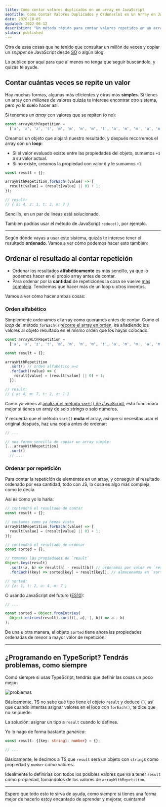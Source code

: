 ```yaml
---
title: Cómo contar valores duplicados en un array en JavaScript
seoTitle: Cómo Contar Valores Duplicados y Ordenarlos en un Array en JavaScript
date: 2020-10-05
updated: 2022-06-12
description: "Un método rápido para contar valores repetidos en un array de cadenas o números con JavaScript, ordenarlos, y definirlo bien en TypeScript"
status: published
---
```


Otra de esas cosas que he tenido que consultar un millón de veces y copiar un *snippet* de <span class="emphasis emphasis-js">JavaScript</span> desde [SO](https://stackoverflow.com/questions/19395257/how-to-count-duplicate-value-in-an-array-in-javascript) o algún blog.

Lo publico por aquí para que al menos no tenga que seguir buscándolo, y quizás te ayude.

## Contar cuántas veces se repite un valor

Hay muchas formas, algunas más eficientes y otras más **simples**. Si tienes un array con *millones* de valores quizás te interese encontrar otro sistema, pero yo lo suelo hacer así:

Si tenemos un *array* con valores que se repiten (o no):

```js
const arrayWithRepetition =
  ['a', 'a', 'z', 't', 'm', 'm', 'm', 'm', 't', 'a', 'm', 'm', 'a', 'm' ];
```

Creamos un objeto que alojará nuestro resultado, y después recorremos el array con un **loop**:

- Si el valor evaluado existe entre las propiedades del objeto, sumamos `+1` a su valor actual.
- Si no existe, creamos la propiedad con valor `0` y le sumamos `+1`.

```js
const result = {};

arrayWithRepetition.forEach((value) => {
  result[value] = (result[value] || 0) + 1;
});

// result:
// { a: 4, z: 1, t: 2, m: 7 }
```

Sencillo, en un par de lineas está solucionado.

También podrías usar el método de JavaScript `reduce()`, por ejemplo.

---

Según dónde vayas a usar este sistema, quizás te interese tener el resultado **ordenado**. Vamos a ver cómo podemos hacer esto también:

## Ordenar el resultado al contar repetición

- Ordenar los resultados **alfabéticamente** es más sencillo, ya que lo podemos hacer en el propio array antes de contar.
- Para ordenar por la **cantidad** de repeticiones la cosa se vuelve [más compleja](https://www.geeksforgeeks.org/counting-sort/). Tendremos que hacer más de un loop u otros inventos.

Vamos a ver cómo hacer ambas cosas:

### Orden alfabético

Simplemente ordenamos el array como queramos antes de contar. Como el *loop* del método `forEach()` [recorre el array en orden](https://developer.mozilla.org/en-US/docs/Web/JavaScript/Reference/Global_Objects/Array/forEach), irá añadiendo los valores al objeto resultado en el mismo orden que los hayas colocado:

```js
const arrayWithRepetition =
  ['a', 'a', 'z', 't', 'm', 'm', 'm', 'm', 't', 'a', 'm', 'm', 'a', 'm' ];

const result = {};

arrayWithRepetition
  .sort() // orden alfabético a⟶z
  .forEach((value) => {
    result[value] = (result[value] || 0) + 1;
  });

// result:
// { a: 4, m: 7, t: 2, z: 1 }
```

Como ya vimos al [analizar el método `sort()` de JavaScript](/javascript/como-funciona-metodo-sort/), esto funcionará mejor si tienes un array de solo *strings* o solo números.

Y recuerda que el método `sort()` **muta** el array, así que si necesitas usar el original después, haz una copia antes de ordenar:

```js
// ...

// una forma sencilla de copiar un array simple:
[...arrayWithRepetition]
  .sort()
  // ...
```

### Ordenar por repetición

Para contar la repetición de elementos en un array, y conseguir el resultado ordenado por esa cantidad, todo con JS, la cosa es algo más compleja, como te decía.

Así es como yo lo haría:

```js
// contendrá el resultado de contar
const result = {};

// contamos como ya hemos visto
arrayWithRepetition.forEach((value) => {
  result[value] = (result[value] || 0) + 1;
});

// contendrá el resultado de ordenar
const sorted = {};

// tomamos las propiedades de `result`
Object.keys(result)
  .sort((a, b) => result[a] - result[b]) // ordenamos por valor en `result`
  .forEach((key) => sorted[key] = result[key]); // almacenamos en `sorted`

// sorted:
// {z: 1, t: 2, a: 4, m: 7 }
```

O usando JavaScript del futuro ([ES10](https://developer.mozilla.org/en-US/docs/Web/JavaScript/Reference/Global_Objects/Object/fromEntries)):

```js
// ...

const sorted = Object.fromEntries(
  Object.entries(result).sort(([, a], [, b]) => a - b)
);
```

De una u otra manera, el objeto `sorted` tiene ahora las propiedades ordenadas de menor a mayor valor de repetición.

---

## ¿Programando en TypeScript? Tendrás problemas, como siempre

Como siempre si usas TypeScript, tendrás que definir las cosas un poco mejor:

![problemas](/posts/repetition-problemas.png)

Básicamente, TS no sabe qué tipo tiene el objeto `result` y deduce `{}`, así que cuando intentas asignar valores en el loop con `forEach()`, te dice que no se puede.

La solución: asignar un tipo a `result` cuando lo defines.

Yo lo hago de forma bastante *genérica*:

```ts
const result: {[key: string]: number} = {};

// ...
```

Básicamente, le decimos a TS que `result` será un objeto con `string`s como propiedad y `number` como valores.

Idealmente lo definirías con todos los posibles valores que va a tener `result` como propiedad, tomándolos de los valores de `arrayWithRepetition`.

---

Espero que todo esto te sirva de ayuda, como siempre si tienes una forma mejor de hacerlo estoy encantado de aprender y mejorar, cuéntame!
